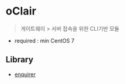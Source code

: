 # oClair
> 게이트웨이 > 서버 접속을 위한 CLI기반 모듈
- required : min CentOS 7
 
## Library
- [enquirer](https://github.com/enquirer/enquirer)